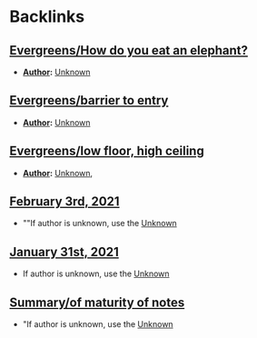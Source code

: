 
# Backlinks
## [Evergreens/How do you eat an elephant?](<Evergreens/How do you eat an elephant?.md>)
- **[Author](<Author.md>):** [Unknown](<Unknown.md>)

## [Evergreens/barrier to entry](<Evergreens/barrier to entry.md>)
- **[Author](<Author.md>):** [Unknown](<Unknown.md>)

## [Evergreens/low floor, high ceiling](<Evergreens/low floor, high ceiling.md>)
- **[Author](<Author.md>):** [Unknown](<Unknown.md>),

## [February 3rd, 2021](<February 3rd, 2021.md>)
- ""If author is unknown, use the [Unknown](<Unknown.md>)

## [January 31st, 2021](<January 31st, 2021.md>)
- If author is unknown, use the [Unknown](<Unknown.md>)

## [Summary/of maturity of notes](<Summary/of maturity of notes.md>)
- "If author is unknown, use the [Unknown](<Unknown.md>)


